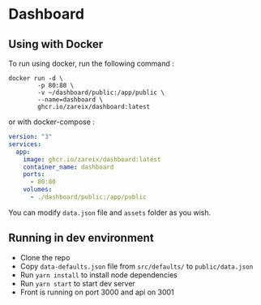 # Dashboard

## Using with Docker

To run using docker, run the following command :

```
docker run -d \
        -p 80:80 \
        -v ~/dashboard/public:/app/public \
        --name=dashboard \
        ghcr.io/zareix/dashboard:latest
```

or with docker-compose :

```yml
version: "3"
services:
  app:
    image: ghcr.io/zareix/dashboard:latest
    container_name: dashboard
    ports:
      - 80:80
    volumes:
      - ./dashboard/public:/app/public
```

You can modify `data.json` file and `assets` folder as you wish.

## Running in dev environment

- Clone the repo
- Copy `data-defaults.json` file from `src/defaults/` to `public/data.json`
- Run `yarn install` to install node dependencies
- Run `yarn start` to start dev server
- Front is running on port 3000 and api on 3001
